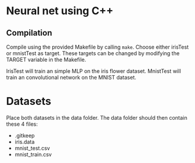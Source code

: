# Neural net using C++

## Compilation
Compile using the provided Makefile by calling `make`.
Choose either irisTest or mnistTest as target.
These targets can be changed by modifying the TARGET variable in the Makefile.

IrisTest will train an simple MLP on the iris flower dataset.
MnistTest will train an convolutional network on the MNIST dataset.

# Datasets
Place both datasets in the data folder.
The data folder should then contain these 4 files:
- .gitkeep
- iris.data
- mnist_test.csv
- mnist_train.csv

